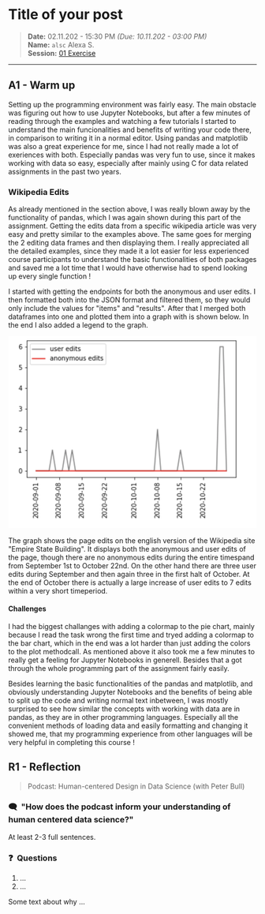 # Title of your post
> **Date:** 02.11.202 - 15:30 PM *(Due: 10.11.202 - 03:00 PM)*  
> **Name:** `alsc` Alexa S.  
> **Session:** [01 Exercise](01_exercise)   
----

## A1 - Warm up

Setting up the programming environment was fairly easy. The main obstacle was figuring out how to use Jupyter Notebooks, but after a few minutes of reading through the examples and watching a few tutorials I started to understand the main funcionalities and benefits of writing your code there, in comparison to writing it in a normal editor. Using pandas and matplotlib was also a great experience for me, since I had not really made a lot of exeriences with both. Especially pandas was very fun to use, since it makes working with data so easy, especially after mainly using C for data related assignments in the past two years.

### Wikipedia Edits

As already mentioned in the section above, I was really blown away by the functionality of pandas, which I was again shown during this part of the assignment. Getting the edits data from a specific wikipedia article was very easy and pretty similar to the examples above. The same goes for merging the 2 editing data frames and then displaying them. I really appreciated all the detailed examples, since they made it a lot easier for less experienced course participants to understand the basic functionalities of both packages and saved me a lot time that I would have otherwise had to spend looking up every single function !

I started with getting the endpoints for both the anonymous and user edits. I then formatted both into the JSON format and filtered them, so they would only include the values for "items" and "results". After that I merged both dataframes into one and plotted them into a graph with is shown below. In the end I also added a legend to the graph.

![alt text](wikipedia_graph.png "Title")

The graph shows the page edits on the english version of the Wikipedia site "Empire State Building". It displays both the anonymous and user edits of the page, though there are no anonymous edits during the entire timespand from September 1st to October 22nd. On the other hand there are three user edits during September and then again three in the first halt of October. At the end of October there is actually a large increase of user edits to 7 edits within a very short timeperiod.

#### Challenges
I had the biggest challanges with adding a colormap to the pie chart, mainly because I read the task wrong the first time and tryed adding a colormap to the bar chart, which  in the end was a lot harder than just adding the colors to the plot methodcall. 
As mentioned above it also took me a few minutes to really get a feeling for Jupyter Notebooks in generell. Besides that a got through the whole programming part of the assignment fairly easily.

Besides learning the basic functionalities of the pandas and matplotlib, and obviously understanding Jupyter Notebooks and the benefits of being able to split up the code and writing normal text inbetween, I was mostly surprised to see how similar the concepts with working with data are in pandas, as they are in other programming languages. Especially all the convenient methods of loading data and easily formatting and changing it showed me, that my programming experience from other languages will be very helpful in completing this course !

## R1 - Reflection
> Podcast: Human-centered Design in Data Science (with Peter Bull)


### 🗨️&nbsp; "How does the podcast inform your understanding of human centered data science?"  
At least 2-3 full sentences.

### ❓&nbsp; Questions 
1. ...
1. ...

Some text about why ...
